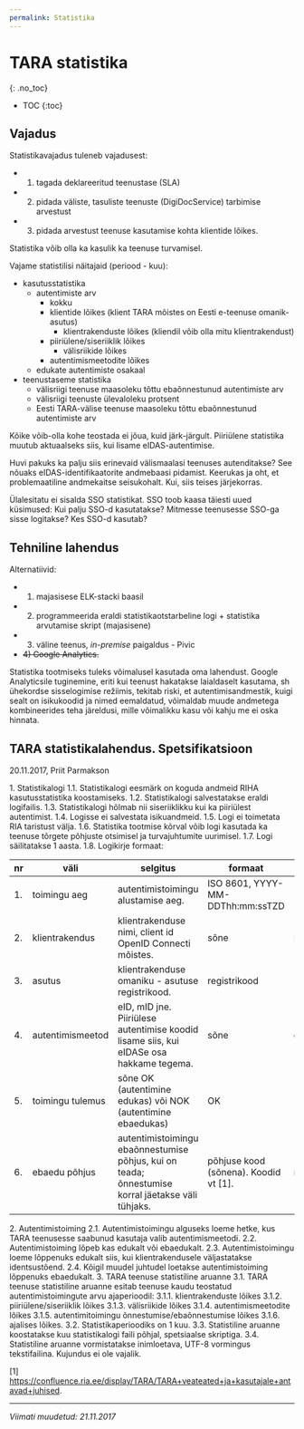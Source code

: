 ```yaml
---
permalink: Statistika
---
```


# TARA statistika
{: .no_toc}

- TOC
{:toc}

## Vajadus

Statistikavajadus tuleneb vajadusest:
- 1) tagada deklareeritud teenustase (SLA)
- 2) pidada väliste, tasuliste teenuste (DigiDocService) tarbimise arvestust
- 3) pidada arvestust teenuse kasutamise kohta klientide lõikes.

Statistika võib olla ka kasulik ka teenuse turvamisel.

Vajame statistilisi näitajaid (periood - kuu):
- kasutusstatistika
  - autentimiste arv
    - kokku
    - klientide lõikes (klient TARA mõistes on Eesti e-teenuse omanik-asutus)
      - klientrakenduste lõikes (kliendil võib olla mitu klientrakendust)
    - piiriülene/siseriiklik lõikes
      - välisriikide lõikes
    - autentimismeetodite lõikes
  - edukate autentimiste osakaal
- teenustaseme statistika
  - välisriigi teenuse maasoleku tõttu ebaõnnestunud autentimiste arv
  - välisriigi teenuste ülevaloleku protsent
  - Eesti TARA-välise teenuse maasoleku tõttu ebaõnnestunud autentimiste arv

Kõike võib-olla kohe teostada ei jõua, kuid järk-järgult. Piiriülene statistika muutub aktuaalseks siis, kui lisame eIDAS-autentimise.

Huvi pakuks ka palju siis erinevaid välismaalasi teenuses autenditakse? See nõuaks eIDAS-identifikaatorite andmebaasi pidamist. Keerukas ja oht, et problemaatiline andmekaitse seisukohalt. Kui, siis teises järjekorras.

Ülalesitatu ei sisalda SSO statistikat. SSO toob kaasa täiesti uued küsimused: Kui palju SSO-d kasutatakse? Mitmesse teenusesse SSO-ga sisse logitakse? Kes SSO-d kasutab?

## Tehniline lahendus

Alternatiivid:
- 1) majasisese ELK-stacki baasil
- 2) programmeerida eraldi statistikaotstarbeline logi + statistika arvutamise skript (majasisene)
- 3) väline teenus, _in-premise_ paigaldus - Pivic
- <strike>4) Google Analytics.</strike>

Statistika tootmiseks tuleks võimalusel kasutada oma lahendust. Google Analyticsile tuginemine, eriti kui teenust hakatakse laialdaselt kasutama, sh ühekordse sisselogimise režiimis, tekitab riski, et autentimisandmestik, kuigi sealt on isikukoodid ja nimed eemaldatud, võimaldab muude andmetega kombineerides teha järeldusi, mille võimalikku kasu või kahju me ei oska hinnata.

## TARA statistikalahendus. Spetsifikatsioon

20\.11.2017, Priit Parmakson

1\.	Statistikalogi
1\.1\.	Statistikalogi eesmärk on koguda andmeid RIHA kasutusstatistika koostamiseks.
1\.2\.	Statistikalogi salvestatakse eraldi logifailis.
1\.3\.	Statistikalogi hõlmab nii siseriiklikku kui ka piiriülest autentimist.
1\.4\.	Logisse ei salvestata isikuandmeid.
1\.5\.	Logi ei toimetata RIA taristust välja.
1\.6\.	Statistika tootmise kõrval võib logi kasutada ka teenuse tõrgete põhjuste otsimisel ja turvajuhtumite uurimisel.
1\.7\.	Logi säilitatakse 1 aasta.
1\.8\.	Logikirje formaat:

| nr	| väli |	selgitus	| formaat	| näide |
|-----|------|------------|---------|-------|
| 1.	| toimingu aeg	| autentimistoimingu alustamise aeg.	| ISO 8601, YYYY-MM-DDThh:mm:ssTZD	| 2017-11-20T16:49:42+02:00 |
| 2.	| klientrakendus	| klientrakenduse nimi, client id OpenID Connecti mõistes.	| sõne	| KalanduseIS |
| 3.	| asutus	| klientrakenduse omaniku - asutuse registrikood.	| registrikood	| 70001231 |
| 4.	| autentimismeetod	| eID, mID jne. Piiriülese autentimise koodid lisame siis, kui eIDASe osa hakkame tegema.	| sõne	| eID |
| 5.	| toimingu tulemus	| sõne OK (autentimine edukas) või NOK (autentimine ebaedukas)	| OK |
| 6.	| ebaedu põhjus	| autentimistoimingu ebaõnnestumise põhjus, kui on teada; õnnestumise korral jäetakse väli tühjaks.	| põhjuse kood (sõnena). Koodid vt [1]. | mID.15 | 

2\.	Autentimistoiming
2\.1\.	Autentimistoimingu alguseks loeme hetke, kus TARA teenusesse saabunud kasutaja valib autentimismeetodi.
2\.2\.	Autentimistoiming lõpeb kas edukalt või ebaedukalt.
2\.3\.	Autentimistoimingu loeme lõppenuks edukalt siis, kui klientrakendusele väljastatakse identsustõend.
2\.4\.	Kõigil muudel juhtudel loetakse autentimistoiming lõppenuks ebaedukalt.
3\.	TARA teenuse statistiline aruanne
3\.1\.	TARA teenuse statistiline aruanne esitab teenuse kaudu teostatud autentimistoimingute arvu ajaperioodil:
3\.1\.1\.	klientrakenduste lõikes
3\.1\.2\.	piiriülene/siseriiklik lõikes
3\.1\.3\.	välisriikide lõikes
3\.1\.4\.	autentimismeetodite lõikes
3\.1\.5\.	autentimitoimingu õnnestumise/ebaõnnestumise lõikes
3\.1\.6\.	ajalises lõikes.
3\.2\.	Statistikaperioodiks on 1 kuu.
3\.3\.	Statistiline aruanne koostatakse kuu statistikalogi faili põhjal, spetsiaalse skriptiga.
3\.4\.	Statistiline aruanne vormistatakse inimloetava, UTF-8 vormingus tekstifailina. Kujundus ei ole vajalik.

[1] https://confluence.ria.ee/display/TARA/TARA+veateated+ja+kasutajale+antavad+juhised. 

----

_Viimati muudetud: 21.11.2017_

